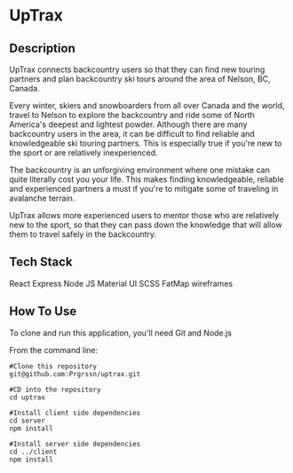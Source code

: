 # UpTrax

## Description

UpTrax connects backcountry users so that they can find new touring partners and plan backcountry ski tours around the area of Nelson, BC, Canada.

Every winter, skiers and snowboarders from all over Canada and the world, travel to Nelson to explore the backcountry and ride some of North America's deepest and lightest powder. Although there are many backcountry users in the area, it can be difficult to find reliable and knowledgeable ski touring partners. This is especially true if you're new to the sport or are relatively inexperienced.

The backcountry is an unforgiving environment where one mistake can quite literally cost you your life. This makes finding knowledgeable, reliable and experienced partners a must if you're to mitigate some of traveling in avalanche terrain.

UpTrax allows more experienced users to mentor those who are relatively new to the sport, so that they can pass down the knowledge that will allow them to travel safely in the backcountry.

## Tech Stack

React
Express
Node JS
Material UI
SCSS
FatMap wireframes

## How To Use

To clone and run this application, you'll need Git and Node.js

From the command line:

```
#Clone this repository
git@github.com:Prgrssn/uptrax.git

#CD into the repository
cd uptrax

#Install client side dependencies
cd server
npm install

#Install server side dependencies
cd ../client
npm install
```
